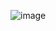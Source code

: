 ![image](https://user-images.githubusercontent.com/90614890/209966678-5217b6b8-28ac-4016-9bb1-2764cffadf1d.png)

